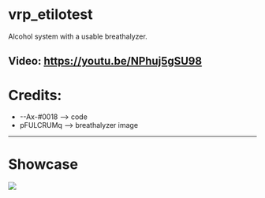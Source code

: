 # vrp_etilotest
Alcohol system with a usable breathalyzer.

Video: https://youtu.be/NPhuj5gSU98
-----------------------
# Credits:
- --Ax-#0018  --> code </br>
- pFULCRUMq --> breathalyzer image

-----------------------
# Showcase
<img src="https://media.discordapp.net/attachments/968846746513989672/1077943258719727716/image.png?width=1123&height=613">
